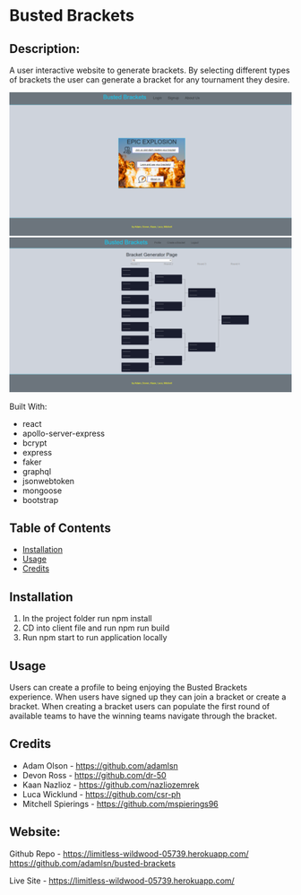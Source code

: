 # Busted Brackets

## Description:
A user interactive website to generate brackets. By selecting different types of brackets the user can generate a bracket for any tournament they desire. 

![screenshot](./client/public/images/homepage.png)
![screenshot](./client/public/images/bracket.png)

Built With: 
* react
* apollo-server-express
* bcrypt
* express
* faker
* graphql
* jsonwebtoken
* mongoose
* bootstrap

## Table of Contents
* [Installation](#installation)
* [Usage](#usage)
* [Credits](#credits)

## Installation
1. In the project folder run npm install
2. CD into client file and run npm run build 
3. Run npm start to run application locally

## Usage
Users can create a profile to being enjoying the Busted Brackets experience. When users have signed up they can join a bracket or create a bracket. When creating a bracket users can populate the first round of available teams to have the winning teams navigate through the bracket. 

## Credits
* Adam Olson - https://github.com/adamlsn
* Devon Ross - https://github.com/dr-50
* Kaan Nazlioz - https://github.com/nazliozemrek
* Luca Wicklund - https://github.com/csr-ph
* Mitchell Spierings - https://github.com/mspierings96

## Website:
Github Repo - https://limitless-wildwood-05739.herokuapp.com/
https://github.com/adamlsn/busted-brackets

Live Site - https://limitless-wildwood-05739.herokuapp.com/